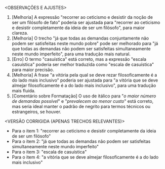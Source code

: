 <OBSERVAÇÕES E AJUSTES>
1. [Melhoria] A expressão "recorrer ao ceticismo e desistir da noção de ser um filósofo de fato" poderia ser ajustada para "recorrer ao ceticismo e desistir completamente da ideia de ser um filósofo", para maior clareza.
2. [Melhoria] O trecho "já que todas as demandas conjuntamente não podem ser satisfeitas neste mundo pobre" pode ser melhorado para "já que todas as demandas não podem ser satisfeitas simultaneamente neste mundo imperfeito", para uma tradução mais natural.
3. [Erro] O termo "casuística" está correto, mas a expressão "escala casuística" poderia ser melhor traduzida como "escala de casuística" para maior precisão.
4. [Melhoria] A frase "a vitória pela qual se deve rezar filosoficamente é a do lado mais inclusivo" poderia ser ajustada para "a vitória que se deve almejar filosoficamente é a do lado mais inclusivo", para uma tradução mais fluida.
5. [Comentário sobre Formatação] O uso de itálico para "_o maior número de demandas possível_" e "_prevalecem ao menor custo_" está correto, mas seria ideal manter o padrão de negrito para termos técnicos ou estrangeiros, se houver.

<VERSÃO CORRIGIDA (APENAS TRECHOS RELEVANTES)>
- Para o item 1: "recorrer ao ceticismo e desistir completamente da ideia de ser um filósofo"
- Para o item 2: "já que todas as demandas não podem ser satisfeitas simultaneamente neste mundo imperfeito"
- Para o item 3: "escala de casuística"
- Para o item 4: "a vitória que se deve almejar filosoficamente é a do lado mais inclusivo"